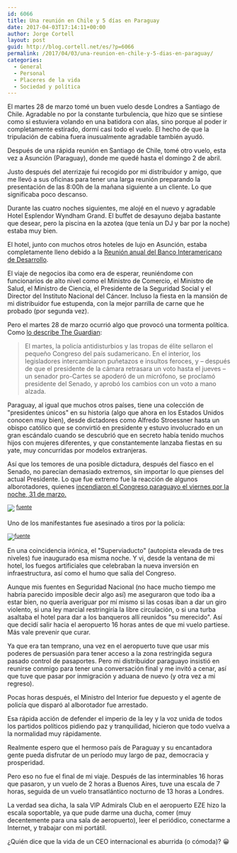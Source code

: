 ```yaml
---
id: 6066
title: Una reunión en Chile y 5 días en Paraguay
date: 2017-04-03T17:14:11+00:00
author: Jorge Cortell
layout: post
guid: http://blog.cortell.net/es/?p=6066
permalink: /2017/04/03/una-reunion-en-chile-y-5-dias-en-paraguay/
categories:
  - General
  - Personal
  - Placeres de la vida
  - Sociedad y polí­tica
---
```

El martes 28 de marzo tomé un buen vuelo desde Londres a Santiago de Chile. Agradable no por la constante turbulencia, que hizo que se sintiese como si estuviera volando en una batidora con alas, sino porque al poder ir completamente estirado, dormí casi todo el vuelo. El hecho de que la tripulación de cabina fuera inusualmente agradable también ayudó.

Después de una rápida reunión en Santiago de Chile, tomé otro vuelo, esta vez a Asunción (Paraguay), donde me quedé hasta el domingo 2 de abril.

Justo después del aterrizaje fui recogido por mi distribuidor y amigo, que me llevó a sus oficinas para tener una larga reunión preparando la presentación de las 8:00h de la mañana siguiente a un cliente. Lo que significaba poco descanso.

Durante las cuatro noches siguientes, me alojé en el nuevo y agradable Hotel Esplendor Wyndham Grand. El buffet de desayuno dejaba bastante que desear, pero la piscina en la azotea (que tenía un DJ y bar por la noche) estaba muy bien.

El hotel, junto con muchos otros hoteles de lujo en Asunción, estaba completamente lleno debido a la  [Reunión anual del Banco Interamericano de Desarrollo](http://events.iadb.org/calendar/eventDetail.aspx?lang=en&id=5109).

El viaje de negocios iba como era de esperar, reuniéndome con funcionarios de alto nivel como el Ministro de Comercio, el Ministro de Salud, el Ministro de Ciencia, el Presidente de la Seguridad Social y el Director del Instituto Nacional del Cáncer. Incluso la fiesta en la mansión de mi distribuidor fue estupenda, con la mejor parrilla de carne que he probado (por segunda vez).

Pero el martes 28 de marzo ocurrió algo que provocó una tormenta política. Como  [lo describe The Guardian](https://www.theguardian.com/world/2017/mar/30/paraguay-reelection-amend-constitution-horacio-cartes):

> El martes, la policía antidisturbios y las tropas de élite sellaron el pequeño Congreso del país sudamericano. En el interior, los legisladores intercambiaron puñetazos e insultos feroces, y – después de que el presidente de la cámara retrasara un voto hasta el jueves – un senador pro-Cartes se apoderó de un micrófono, se proclamó presidente del Senado, y aprobó los cambios con un voto a mano alzada.

Paraguay, al igual que muchos otros países, tiene una colección de "presidentes únicos" en su historia (algo que ahora en los Estados Unidos conocen muy bien), desde dictadores como Alfredo Stroessner hasta un obispo católico que se convirtió en presidente y estuvo involucrado en un gran escándalo cuando se descubrió que en secreto había tenido muchos hijos con mujeres diferentes, y que constantemente lanzaba fiestas en su yate, muy concurridas por modelos extranjeras.

Así que los temores de una posible dictadura, después del fiasco en el Senado, no parecían demasiado extremos, sin importar lo que pienses del actual Presidente. Lo que fue extremo fue la reacción de algunos alborotadores, quienes  [incendiaron el Congreso paraguayo el viernes por la noche, 31 de marzo.](http://www.reuters.com/article/us-paraguay-president-idUSKBN1722ZN)

 ![](https://cdnmundo2.img.sputniknews.com/images/106801/70/1068017083.jpg) <sup><a href="https://mundo.sputniknews.com/americalatina/201704011068016731 -paraguay-manifestantes-incendian-congreso / ">fuente</a></sup>

Uno de los manifestantes fue asesinado a tiros por la policía:

![](http://cdn.noticiaaldia.com.s3.amazonaws.com/wp-content/uploads/2017/04/0000223301-1.jpg)<sup><a href="http: / /noticiaaldia.com/2017/04/noche-de-disturbios-en-paraguay-termino-con-un-muerto-y-el-congreso-en-llamas/">fuente</a></sup>

En una coincidencia irónica, el "Superviaducto" (autopista elevada de tres niveles) fue inaugurado esa misma noche. Y vi, desde la ventana de mi hotel, los fuegos artificiales que celebraban la nueva inversión en infraestructura, así como el humo que salía del Congreso.

Aunque mis fuentes en Seguridad Nacional (no hace mucho tiempo me habría parecido imposible decir algo así) me aseguraron que todo iba a estar bien, no quería averiguar por mí mismo si las cosas iban a dar un giro violento, si una ley marcial restringiría la libre circulación, o si una turba asaltaba el hotel para dar a los banqueros allí reunidos "su merecido". Así que decidí salir hacia el aeropuerto 16 horas antes de que mi vuelo partiese. Más vale prevenir que curar.

Ya que era tan temprano, una vez en el aeropuerto tuve que usar mis poderes de persuasión para tener acceso a la zona restringida segura pasado control de pasaportes. Pero mi distribuidor paraguayo insistió en reunirse conmigo para tener una conversación final y me invitó a cenar, así que tuve que pasar por inmigración y aduana de nuevo (y otra vez a mi regreso).

Pocas horas después, el Ministro del Interior fue depuesto y el agente de policía que disparó al alborotador fue arrestado.

Esa rápida acción de defender el imperio de la ley y la voz unida de todos los partidos políticos pidiendo paz y tranquilidad, hicieron que todo vuelva a la normalidad muy rápidamente.

Realmente espero que el hermoso país de Paraguay y su encantadora gente pueda disfrutar de un período muy largo de paz, democracia y prosperidad.
  
Pero eso no fue el final de mi viaje. Después de las interminables 16 horas que pasaron, y un vuelo de 2 horas a Buenos Aires, tuve una escala de 7 horas, seguida de un vuelo transatlántico nocturno de 13 horas a Londres.

La verdad sea dicha, la sala VIP Admirals Club en el aeropuerto EZE hizo la escala soportable, ya que pude darme una ducha, comer (muy decentemente para una sala de aeropuerto), leer el periódico, conectarme a Internet, y trabajar con mi portátil.

¿Quién dice que la vida de un CEO internacional es aburrida (o cómoda)? 😀